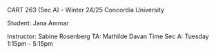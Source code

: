 CART 263 (Sec A) - Winter 24/25
Concordia University 

Student: Jana Ammar 

Instructor: Sabine Rosenberg 
TA: Mathilde Davan
Time Sec A: Tuesday 1:15pm - 5:15pm
